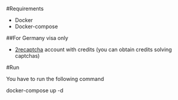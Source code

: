 #Requirements

- Docker
- Docker-compose

##For Germany visa only

- [2recaptcha](https://2captcha.com/) account with credits (you can obtain credits solving captchas)

#Run

You have to run the following command 

docker-compose up -d